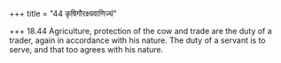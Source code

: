 +++
title = "44 कृषिगौरक्ष्यवाणिज्यं"

+++
18.44 Agriculture, protection of the cow and trade are the duty of a
trader, again in accordance with his nature. The duty of a servant is to
serve, and that too agrees with his nature.
